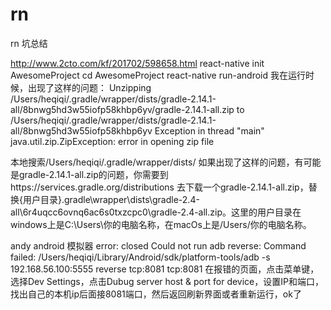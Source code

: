 # rn
rn 坑总结

http://www.2cto.com/kf/201702/598658.html
react-native init AwesomeProject
cd AwesomeProject
react-native run-android
我在运行时候，出现了这样的问题：
Unzipping /Users/heqiqi/.gradle/wrapper/dists/gradle-2.14.1-all/8bnwg5hd3w55iofp58khbp6yv/gradle-2.14.1-all.zip to /Users/heqiqi/.gradle/wrapper/dists/gradle-2.14.1-all/8bnwg5hd3w55iofp58khbp6yv
Exception in thread "main" java.util.zip.ZipException: error in opening zip file

本地搜索/Users/heqiqi/.gradle/wrapper/dists/
如果出现了这样的问题，有可能是gradle-2.14.1-all.zip的问题，你需要到https://services.gradle.org/distributions 去下载一个gradle-2.14.1-all.zip，替换{用户目录}.gradle\wrapper\dists\gradle-2.4-all\6r4uqcc6ovnq6ac6s0txzcpc0\gradle-2.4-all.zip。这里的用户目录在windows上是C:\Users\你的电脑名称，在macOs上是/Users/你的电脑名称。


andy android 模拟器
error: closed
Could not run adb reverse: Command failed: /Users/heqiqi/Library/Android/sdk/platform-tools/adb -s 192.168.56.100:5555 reverse tcp:8081 tcp:8081
在报错的页面，点击菜单键，选择Dev Settings，点击Dubug server host & port for device，设置IP和端口，找出自己的本机ip后面接8081端口，然后返回刷新界面或者重新运行，ok了
